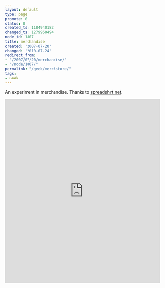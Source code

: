 ```yaml
---
layout: default
type: page
promote: 0
status: 0
created_ts: 1184940182
changed_ts: 1279960494
node_id: 1807
title: merchandise
created: '2007-07-20'
changed: '2010-07-24'
redirect_from:
- "/2007/07/20/merchandise/"
- "/node/1807/"
permalink: "/geek/merchstore/"
tags:
- Geek
---
```

<p>
An experiment in merchandise.  Thanks to <a href="http://www.spreadshirt.net/shop.php?sid=89904">spreadshirt.net</a>.
</p>
<div>
<iframe src="http://www.spreadshirt.net/shop.php?sid=89904" width="100%" height="600" frameborder="0" scrolling="yes"></iframe>
</div>

